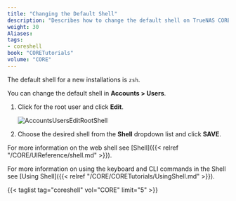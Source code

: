 ```yaml
---
title: "Changing the Default Shell"
description: "Describes how to change the default shell on TrueNAS CORE."
weight: 30
Aliases: 
tags:
- coreshell
book: "CORETutorials"
volume: "CORE"
---
```



The default shell for a new installations is `zsh`.

You can change the default shell  in **Accounts > Users**.
1. Click <i class="fa fa-chevron-right" aria-hidden="true"></i> for the root user and click **Edit**. 

   ![AccountsUsersEditRootShell](/images/CORE/Accounts/AccountsUsersEditRootShell.png "Shell Options")

2. Choose the desired shell from the **Shell** dropdown list and click **SAVE**.

For more information on the web shell see [Shell]({{< relref "/CORE/UIReference/shell.md" >}}).

For more information on using the keyboard and CLI commands in the Shell see [Using Shell]({{< relref "/CORE/CORETutorials/UsingShell.md" >}}).

{{< taglist tag="coreshell" vol="CORE" limit="5" >}}
